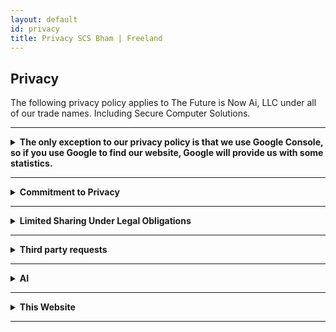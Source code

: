 ```yaml
---
layout: default
id: privacy
title: Privacy SCS Bham | Freeland
---
```


## Privacy

<div class="left-align">
The following privacy policy applies to The Future is Now Ai, LLC under all of our trade names. Including Secure Computer Solutions.
</div>

<hr>
<details class="details-left">
  <summary class="summary-left" style="text-align: left;"><strong> The only exception to our privacy policy is that we use Google Console, so if you use Google to find our website, Google will provide us with some statistics. </strong></summary>
<br>
Google provides us some statistics regarding how users find our site through Google, only if you use Google to access our site. The statistics Google provides us include information regarding clicks and links to our website such as: search queries, specific pages of our site, what countries users were in, whether a desktop mobile or tablet was used, and dates. This does not give us access to your IP address or any other personal information. Again, this tracking is performed by Google, and only when you access our site from Google: not if you access our website directly by entering securecomputer.ai into the address bar. We may look at this data from time to time only for the purpose of Search Engine Optimization while we build our customer-base. We will never provide it to any third parties, and we will never use it to attempt to identify users. There is no way for us to prevent Google from collecting this information.
</details>
<hr>
<details class="details-left">
  <summary class="summary-left" style="text-align: left;"><strong> Commitment to Privacy </strong></summary>
    <br>
     We will never gather or congregate any customer / user data (aside from the Google caveat above), beyond information you explicitly provide us which will be used only for the necessities of conducting business with you, and providing the services you request. We will never share your data with any third parties for marketing purposes, training AI, or any purpose not directly related to the services you request. If the services you request require us to share your data with a third party, we will only do so after receiving your explicit consent. We believe data collection should be an opt-in process, rather than an opt-out process as many companies practice.
</details>
<hr>
<details class="details-left">
  <summary class="summary-left" style="text-align: left;"><strong>
Limited Sharing Under Legal Obligations
  </strong></summary>
  <br>
However, we may be legally required to disclose certain information in response to valid legal requests, such as subpoenas, court orders, or if otherwise required by law enforcement or government agencies. In such cases, we will only disclose the minimum information necessary to comply with the law. Whenever permitted by law, we will notify you in advance of any such disclosure.
</details>
<hr>
<details class="details-left">
  <summary class="summary-left" style="text-align: left;"><strong>
Third party requests
  </strong></summary>
  <br>
If third-party services are required to complete your order (e.g. warranty repairs, manufacturer involvement), we will inform you, and will only share any data after receiving your explicit consent.
</details>
<hr>
<details class="details-left">
  <summary class="summary-left" style="text-align: left;"><strong>
AI
  </strong></summary>
  <br>
We believe the mass use of data for training AI, or other analytics, without consent, is highly unethical. We as a company will never use your data for such purposes, unless you specifically request it. Some of our custom AI services will require the use of data for training, in which case we will clearly communicate this with you, and only use data you provide us with your explicit consent.

</details>
<hr>
<details class="details-left">
  <summary class="summary-left" style="text-align: left;"><strong>
This Website
  </strong></summary>
  <br>
<p>
We do not use any form of analytics or cookies on this website. We do not record your IP address, or collect any information regarding the use of our website. For transparency, our website is entirely open source, and is directly mapped from the following open source repository:
<a href="https://github.com/thefutureisnowai/thefutureisnowai.github.io" target="_blank" rel="noopener">
  https://github.com/thefutureisnowai/thefutureisnowai.github.io
</a>.
Note that The Future is Now Ai, LLC is our company name, but our Doing-Business-As name is Secure Computer Solutions. We control this repository and no other entity can modify it.
</p>

<p>
We use GitHub (which is owned by Microsoft) to host our site, and we use GoDaddy as our domain registrar. These third-party companies are generally well established and respected, but we cannot guarantee that they will not collect any of your data. We encourage you to read their privacy policies if this is of concern:
</p>

<ul>
  <li>
    <a href="https://github.com/trust-center/privacy" target="_blank" rel="noopener">
      GitHub Privacy Policy
    </a>
  </li>
  <li>
    <a href="https://www.godaddy.com/agreements/privacy" target="_blank" rel="noopener">
      GoDaddy Privacy Policy
    </a>
  </li>
</ul>

</details>
<hr>
